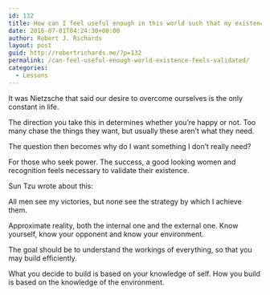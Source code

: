```yaml
---
id: 132
title: How can I feel useful enough in this world such that my existence feels validated?
date: 2016-07-01T04:24:30+00:00
author: Robert J. Richards
layout: post
guid: http://robertrichards.me/?p=132
permalink: /can-feel-useful-enough-world-existence-feels-validated/
categories:
  - Lessons
---
```

It was Nietzsche that said our desire to overcome ourselves is the only constant in life.

The direction you take this in determines whether you&#8217;re happy or not. Too many chase the things they want, but usually these aren&#8217;t what they need.

The question then becomes why do I want something I don&#8217;t really need?

For those who seek power. The success, a good looking women and recognition feels necessary to validate their existence.

Sun Tzu wrote about this:
  
All men see my victories, but none see the strategy by which I achieve them.

Approximate reality, both the internal one and the external one. Know yourself, know your opponent and know your environment.

The goal should be to understand the workings of everything, so that you may build efficiently.

What you decide to build is based on your knowledge of self. How you build is based on the knowledge of the environment.